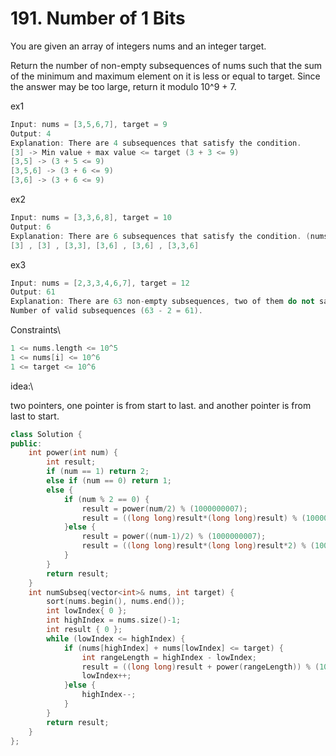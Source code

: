 # 191. Number of 1 Bits

You are given an array of integers nums and an integer target.

Return the number of non-empty subsequences of nums such that the sum of the minimum and maximum element on it is less or equal to target. Since the answer may be too large, return it modulo 10^9 + 7.

ex1
```cpp
Input: nums = [3,5,6,7], target = 9
Output: 4
Explanation: There are 4 subsequences that satisfy the condition.
[3] -> Min value + max value <= target (3 + 3 <= 9)
[3,5] -> (3 + 5 <= 9)
[3,5,6] -> (3 + 6 <= 9)
[3,6] -> (3 + 6 <= 9)
```

ex2
```cpp
Input: nums = [3,3,6,8], target = 10
Output: 6
Explanation: There are 6 subsequences that satisfy the condition. (nums can have repeated numbers).
[3] , [3] , [3,3], [3,6] , [3,6] , [3,3,6]
```

ex3
```cpp
Input: nums = [2,3,3,4,6,7], target = 12
Output: 61
Explanation: There are 63 non-empty subsequences, two of them do not satisfy the condition ([6,7], [7]).
Number of valid subsequences (63 - 2 = 61).
```

Constraints\
```cpp
1 <= nums.length <= 10^5
1 <= nums[i] <= 10^6
1 <= target <= 10^6
```

idea:\

two pointers, one pointer is from start to last. and another pointer is from last to start.


```cpp
class Solution {
public:
    int power(int num) {
        int result;
        if (num == 1) return 2;
        else if (num == 0) return 1;
        else {
            if (num % 2 == 0) {
                result = power(num/2) % (1000000007);
                result = ((long long)result*(long long)result) % (1000000007);
            }else {
                result = power((num-1)/2) % (1000000007);
                result = ((long long)result*(long long)result*2) % (1000000007);
            }
        }
        return result;
    }
    int numSubseq(vector<int>& nums, int target) {
        sort(nums.begin(), nums.end());
        int lowIndex{ 0 };
        int highIndex = nums.size()-1;
        int result { 0 };
        while (lowIndex <= highIndex) {
            if (nums[highIndex] + nums[lowIndex] <= target) {
                int rangeLength = highIndex - lowIndex;
                result = ((long long)result + power(rangeLength)) % (1000000007);
                lowIndex++;
            }else {
                highIndex--;
            }
        }
        return result;     
    }
};
```










